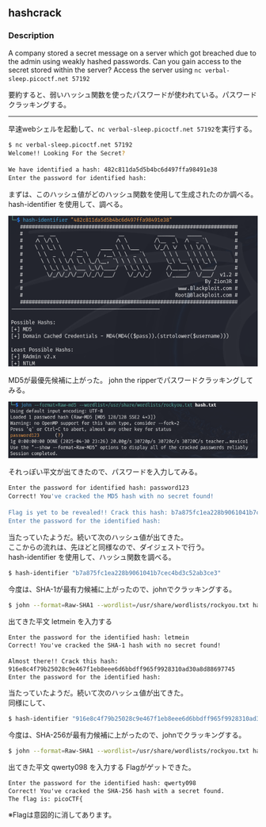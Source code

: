 ## hashcrack

### Description
A company stored a secret message on a server which got breached due to the admin using weakly hashed passwords. Can you gain access to the secret stored within the server?
Access the server using `nc verbal-sleep.picoctf.net 57192`

要約すると、弱いハッシュ関数を使ったパスワードが使われている。パスワードクラッキングする。

---

早速webシェルを起動して、`nc verbal-sleep.picoctf.net 57192`を実行する。  

```sh
$ nc verbal-sleep.picoctf.net 57192
Welcome!! Looking For the Secret?

We have identified a hash: 482c811da5d5b4bc6d497ffa98491e38
Enter the password for identified hash: 
```
まずは、このハッシュ値がどのハッシュ関数を使用して生成されたのか調べる。  
hash-identifier を使用して、調べる。  

![](./image1.png)

MD5が最優先候補に上がった。
john the ripperでパスワードクラッキングしてみる。  

![](./image2.png)

それっぽい平文が出てきたので、パスワードを入力してみる。

```sh
Enter the password for identified hash: password123
Correct! You've cracked the MD5 hash with no secret found!

Flag is yet to be revealed!! Crack this hash: b7a875fc1ea228b9061041b7cec4bd3c52ab3ce3
Enter the password for the identified hash: 
```

当たっていたようだ。続いて次のハッシュ値が出てきた。  
ここからの流れは、先ほどと同様なので、ダイジェストで行う。  
hash-identifier を使用して、ハッシュ関数を調べる。  
```sh
$ hash-identifier "b7a875fc1ea228b9061041b7cec4bd3c52ab3ce3"
```

今度は、SHA-1が最有力候補に上がったので、johnでクラッキングする。  
```sh
$ john --format=Raw-SHA1 --wordlist=/usr/share/wordlists/rockyou.txt hash2.txt
```

出てきた平文 letmein を入力する
```
Enter the password for the identified hash: letmein
Correct! You've cracked the SHA-1 hash with no secret found!

Almost there!! Crack this hash: 916e8c4f79b25028c9e467f1eb8eee6d6bbdff965f9928310ad30a8d88697745
Enter the password for the identified hash:
```

当たっていたようだ。続いて次のハッシュ値が出てきた。  
同様にして、

```sh
$ hash-identifier "916e8c4f79b25028c9e467f1eb8eee6d6bbdff965f9928310ad30a8d88697745"
```
今度は、SHA-256が最有力候補に上がったので、johnでクラッキングする。  

```sh
$ john --format=Raw-SHA1 --wordlist=/usr/share/wordlists/rockyou.txt hash2.txt
```

出てきた平文 qwerty098 を入力する
Flagがゲットできた。

```
Enter the password for the identified hash: qwerty098
Correct! You've cracked the SHA-256 hash with a secret found. 
The flag is: picoCTF{
```
※Flagは意図的に消してあります。